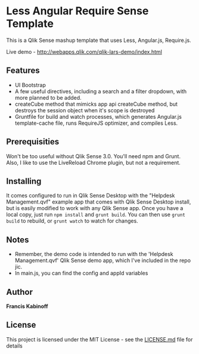 # Less Angular Require Sense Template

This is a Qlik Sense mashup template that uses Less, Angular.js, Require.js.

Live demo - http://webapps.qlik.com/qlik-lars-demo/index.html

## Features
* UI Bootstrap
* A few useful directives, including a search and a filter dropdown, with more planned to be added.
* createCube method that mimicks app api createCube method, but destroys the session object when it's scope is destroyed
* Gruntfile for build and watch processes, which generates Angular.js template-cache file, runs RequireJS optimizer, and compiles Less.

## Prerequisities

Won't be too useful without Qlik Sense 3.0. You'll need npm and Grunt. Also, I like to use the LiveReload Chrome plugin, but not a requirement.

## Installing

It comes configured to run in Qlik Sense Desktop with the "Helpdesk Management.qvf" example app that comes with Qlik Sense Desktop install, but is easily modified to work with any Qlik Sense app.
Once you have a local copy, just run `npm install` and `grunt build`. You can then use `grunt build` to rebuild, or `grunt watch` to watch for changes.

## Notes

* Remember, the demo code is intended to run with the 'Helpdesk Management.qvf' Qlik Sense demo app, which I've included in the repo jic.
* In main.js, you can find the config and appId variables

## Author

**Francis Kabinoff**

## License

This project is licensed under the MIT License - see the [LICENSE.md](LICENSE.md) file for details
